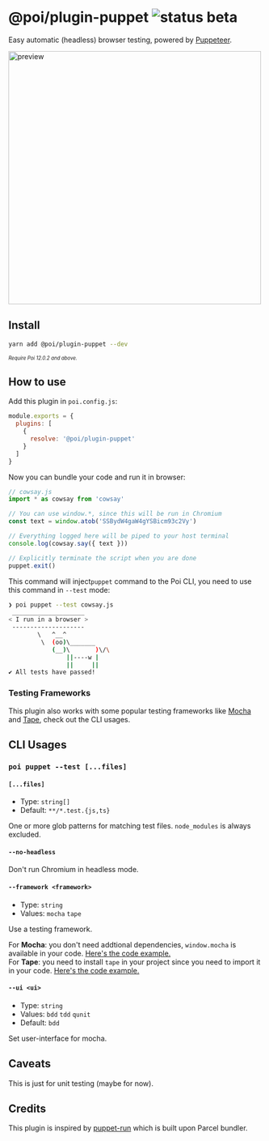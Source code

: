 # @poi/plugin-puppet ![status beta](https://badgen.net/badge/status/beta/pink)

Easy automatic (headless) browser testing, powered by [Puppeteer](https://github.com/GoogleChrome/puppeteer).

<img src="https://unpkg.com/@egoist/media/projects/poi/puppet.svg" width="500" alt="preview">

## Install

```bash
yarn add @poi/plugin-puppet --dev
```

<sup><small>*Require Poi 12.0.2 and above.*</small></sup>

## How to use

Add this plugin in `poi.config.js`:

```js
module.exports = {
  plugins: [
    {
      resolve: '@poi/plugin-puppet'
    }
  ]
}
```

Now you can bundle your code and run it in browser:

```js
// cowsay.js
import * as cowsay from 'cowsay'

// You can use window.*, since this will be run in Chromium
const text = window.atob('SSBydW4gaW4gYSBicm93c2Vy')

// Everything logged here will be piped to your host terminal
console.log(cowsay.say({ text }))

// Explicitly terminate the script when you are done
puppet.exit()
```

This command will inject`puppet` command to the Poi CLI, you need to use this command in `--test` mode:

```bash
❯ poi puppet --test cowsay.js
 ____________________
< I run in a browser >
 --------------------
        \   ^__^
         \  (oo)\_______
            (__)\       )\/\
                ||----w |
                ||     ||
✔ All tests have passed!
```

### Testing Frameworks

This plugin also works with some popular testing frameworks like [Mocha](https://mochajs.org/) and [Tape](https://github.com/substack/tape), check out the CLI usages.

## CLI Usages

### `poi puppet --test [...files]`

#### `[...files]`

- Type: `string[]`
- Default: `**/*.test.{js,ts}`

One or more glob patterns for matching test files. `node_modules` is always excluded.

#### `--no-headless`

Don't run Chromium in headless mode.

#### `--framework <framework>`

- Type: `string`
- Values: `mocha` `tape`

Use a testing framework.

For **Mocha**: you don't need addtional dependencies, `window.mocha` is available in your code. [Here's the code example.](https://github.com/egoist/poi/blob/master/plugins/puppet/example/mocha.test.js)<br>
For **Tape**: you need to install `tape` in your project since you need to import it in your code. [Here's the code example.](https://github.com/egoist/poi/blob/master/plugins/puppet/example/tape.test.js)

#### `--ui <ui>`

- Type: `string`
- Values: `bdd` `tdd` `qunit`
- Default: `bdd`

Set user-interface for mocha.

## Caveats

This is just for unit testing (maybe for now).

## Credits

This plugin is inspired by [puppet-run](https://github.com/andywer/puppet-run) which is built upon Parcel bundler.
